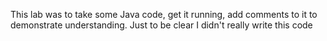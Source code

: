 This lab was to take some Java code, get it running, add comments to it to demonstrate understanding.
Just to be clear I didn't really write this code
